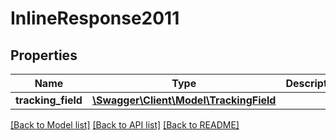 # InlineResponse2011

## Properties
Name | Type | Description | Notes
------------ | ------------- | ------------- | -------------
**tracking_field** | [**\Swagger\Client\Model\TrackingField**](TrackingField.md) |  | [optional] 

[[Back to Model list]](../README.md#documentation-for-models) [[Back to API list]](../README.md#documentation-for-api-endpoints) [[Back to README]](../README.md)


